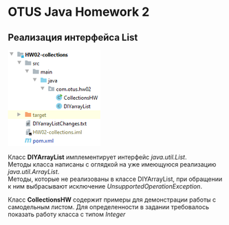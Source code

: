 # OTUS Java Homework 2
## Реализация интерфейса **List**
[![Структура проекта в IDEA](https://github.com/eugenesev/otus-2019-03/blob/master/img/HW-2.png)](https://github.com/eugenesev/otus-2019-03/tree/master/HW02-collections)


Класс **DIYArrayList** имплементирует интерфейс *java.util.List*.  
Методы класса написаны с оглядкой на уже имеющуюся реализацию *java.util.ArrayList*.  
Методы, которые не реализованы в классе DIYArrayList, при обращении к ним выбрасывают исключение *UnsupportedOperationException*.


Класс **CollectionsHW** содержит примеры для демонстрации работы с самодельным листом.
Для определенности в задании требовалось показать работу класса с типом *Integer*
